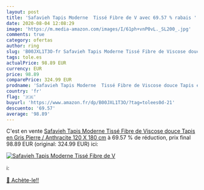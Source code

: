 ```yaml
---
layout: post
title: 'Safavieh Tapis Moderne  Tissé Fibre de V avec 69.57 % rabais '
date: 2020-08-04 12:08:29
image: 'https://m.media-amazon.com/images/I/61ph+vnP0vL._SL200_.jpg'
comments: true
category: ofertas
author: ring
slug: 'B00JXL1T3O-fr Safavieh Tapis Moderne Tissé Fibre de Viscose douce Tapis...'
tags: tole.es
actualPrice: 98.89 EUR
currency: EUR
price: 98.89
comparePrice: 324.99 EUR
prodname: 'Safavieh Tapis Moderne  Tissé Fibre de Viscose douce Tapis en Gris Pierre / Anthracite  120 X 180 cm'
country: 'fr'
flag: '🇫🇷'
buyurl: 'https://www.amazon.fr/dp/B00JXL1T3O/?tag=tolees0d-21'
descuento: '69.57'
average: '98.89'
---
```


C'est en vente [Safavieh Tapis Moderne  Tissé Fibre de Viscose douce Tapis en Gris Pierre / Anthracite  120 X 180 cm](https://www.amazon.fr/dp/B00JXL1T3O/?tag=tolees0d-21)  à  69.57 % de réduction, prix final  98.89 EUR (original: 324.99 EUR) ici:

[![Safavieh Tapis Moderne  Tissé Fibre de V](https://m.media-amazon.com/images/I/61ph+vnP0vL._SL200_.jpg)](https://www.amazon.fr/dp/B00JXL1T3O/?tag=tolees0d-21)

ℹ️:


[🛒 Achète-le!!](https://www.amazon.fr/dp/B00JXL1T3O/?tag=tolees0d-21)
